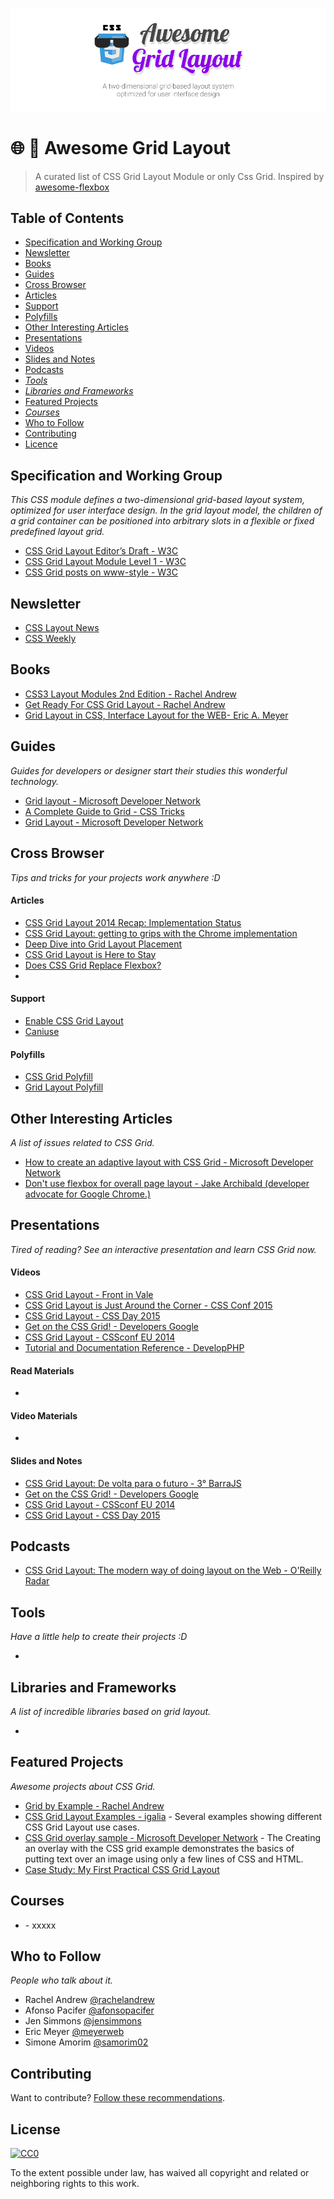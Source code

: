 ![Awesome Grid Layout](awesome-grid-layout.png)

# :globe_with_meridians: :raising_hand: Awesome Grid Layout

<!-- [![Awesome](https://cdn.rawgit.com/sindresorhus/awesome/d7305f38d29fed78fa85652e3a63e154dd8e8829/media/badge.svg)](https://github.com/sindresorhus/awesome) -->

> A curated list of CSS Grid Layout Module or only Css Grid.
Inspired by [awesome-flexbox](https://github.com/afonsopacifer/awesome-flexbox/)

## Table of Contents
* [Specification and Working Group](#specification-and-working-group)
* [Newsletter](#newsletter)
* [Books](#books)
* [Guides](#guides)
* [Cross Browser](#cross-browser)
* [Articles](#articles)
* [Support](#support)
* [Polyfills](#polyfills)
* [Other Interesting Articles](#other-interesting-articles)
* [Presentations](#presentations)
* [Videos](#videos)
* [Slides and Notes](#slides-and-notes)
* [Podcasts](#podcasts)
* _[Tools](#tools)_
* _[Libraries and Frameworks](#libraries-and-frameworks)_
* [Featured Projects](#featured-projects)
* _[Courses](#courses)_
* [Who to Follow](#who-to-follow)
* [Contributing](#contributing)
* [Licence](#licence)

## Specification and Working Group
*This CSS module defines a two-dimensional grid-based layout system, optimized for user interface design. In the grid layout model, the children of a grid container can be positioned into arbitrary slots in a flexible or fixed predefined layout grid.*
* [CSS Grid Layout Editor’s Draft - W3C](https://drafts.csswg.org/css-grid/)
* [CSS Grid Layout Module Level 1 - W3C](http://www.w3.org/TR/css-grid-1/)
* [CSS Grid posts on www-style - W3C](https://www.w3.org/Search/Mail/Public/search?type-index=www-style&index-type=t&keywords=%5bcss-grid%5d&search=Search)


## Newsletter
* [CSS Layout News](http://csslayout.news/)
* [CSS Weekly](http://css-weekly.com/)

## Books
* [CSS3 Layout Modules 2nd Edition - Rachel Andrew](http://rachelandrew.co.uk/books/css3-layout-modules)
* [Get Ready For CSS Grid Layout - Rachel Andrew](https://abookapart.com/products/get-ready-for-css-grid-layout)
* [Grid Layout in CSS, Interface Layout for the WEB- Eric A. Meyer](www.ebook-dl.com)

## Guides
*Guides for developers or designer start their studies this wonderful technology.*
* [Grid layout - Microsoft Developer Network](https://msdn.microsoft.com/en-us/library/hh673533.aspx)
* [A Complete Guide to Grid - CSS Tricks](https://css-tricks.com/snippets/css/complete-guide-grid/)
* [Grid Layout - Microsoft Developer Network](https://msdn.microsoft.com/en-us/library/hh772052.aspx)

## Cross Browser
*Tips and tricks for your projects work anywhere :D*

#### Articles
* [CSS Grid Layout 2014 Recap: Implementation Status](http://blogs.igalia.com/mrego/2015/01/08/css-grid-layout-2014-recap-implementation-status/)
* [CSS Grid Layout: getting to grips with the Chrome implementation](http://rachelandrew.co.uk/archives/2014/06/27/css-grid-layout-getting-to-grips-with-the-chrome-implementation/)
* [Deep Dive into Grid Layout Placement](http://blogs.igalia.com/mrego/2016/02/01/deep-dive-into-grid-layout-placement/?utm_campaign=CSS%2BLayout%2BNews&utm_medium=email&utm_source=CSS_Layout_News_27)
* [CSS Grid Layout is Here to Stay](http://blogs.igalia.com/mrego/2017/03/16/css-grid-layout-is-here-to-stay/)
* [Does CSS Grid Replace Flexbox?](https://css-tricks.com/css-grid-replace-flexbox/)
* 

#### Support
* [Enable CSS Grid Layout](http://igalia.github.io/css-grid-layout/enable.html)
* [Caniuse](http://caniuse.com/#search=css%20grid%20layout)

#### Polyfills
* [CSS Grid Polyfill](https://github.com/FremyCompany/css-grid-polyfill)
* [Grid Layout Polyfill](https://github.com/codler/Grid-Layout-Polyfill)

## Other Interesting Articles
*A list of issues related to CSS Grid.*
* [How to create an adaptive layout with CSS Grid - Microsoft Developer Network](https://msdn.microsoft.com/en-us/library/jj553856.aspx)
* [Don't use flexbox for overall page layout - Jake Archibald (developer advocate for Google Chrome.)](http://jakearchibald.com/2014/dont-use-flexbox-for-page-layout/)

## Presentations
*Tired of reading? See an interactive presentation and learn CSS Grid now.*

#### Videos
* [CSS Grid Layout - Front in Vale](https://www.youtube.com/watch?v=xvGRZo0x9Ao)
* [CSS Grid Layout is Just Around the Corner - CSS Conf 2015](https://www.youtube.com/watch?v=9js_5MjiGFo)
* [CSS Grid Layout - CSS Day 2015](https://rachelandrew.co.uk/archives/2015/07/17/css-grid-layout-at-css-day/?utm_content=bufferaf3e7&utm_medium=social&utm_source=twitter.com&utm_campaign=buffer)
* [Get on the CSS Grid! - Developers Google](https://developers.google.com/web/updates/2014/03/Get-on-the-CSS-Grid)
* [CSS Grid Layout - CSSconf EU 2014](https://www.youtube.com/watch?v=GRexIOtGhBU)
* [Tutorial and Documentation Reference - DevelopPHP](https://www.developphp.com/video/CSS/Grid-Layout-CSS-Tutorial-and-Documentation-Reference)

#### Read Materials
* []()

#### Video Materials
* []()

#### Slides and Notes
* [CSS Grid Layout: De volta para o futuro - 3° BarraJS](https://speakerdeck.com/afonsopacifer/css-grid-layout)
* [Get on the CSS Grid! - Developers Google](http://sydcss-grid.appspot.com/#1)
* [CSS Grid Layout - CSSconf EU 2014](http://rachelandrew.co.uk/presentations/css-grid)
* [CSS Grid Layout - CSS Day 2015](http://www.slideshare.net/rachelandrew/css-day-css-grid-layout)

## Podcasts
* [CSS Grid Layout: The modern way of doing layout on the Web - O'Reilly Radar](http://radar.oreilly.com/2015/05/css-grid-layout-the-modern-way-of-doing-layout-on-the-web.html)

## Tools
*Have a little help to create their projects :D*
* []()

## Libraries and Frameworks
*A list of incredible libraries based on grid layout.*
* []()

## Featured Projects
*Awesome projects about CSS Grid.*
* [Grid by Example - Rachel Andrew](http://gridbyexample.com/)
* [CSS Grid Layout Examples - igalia](https://igalia.github.io/css-grid-layout/index.html) - Several examples showing different CSS Grid Layout use cases.
* [CSS Grid overlay sample - Microsoft Developer Network](https://code.msdn.microsoft.com/ie/Grid-overlay-b183a5a8) - The Creating an overlay with the CSS grid example demonstrates the basics of putting text over an image using only a few lines of CSS and HTML.
* [Case Study: My First Practical CSS Grid Layout](https://cloudfour.com/thinks/first-css-grid-layout/)

## Courses
* []() - xxxxx

## Who to Follow
*People who talk about it.*
* Rachel Andrew [@rachelandrew](https://twitter.com/rachelandrew)
* Afonso Pacifer [@afonsopacifer](https://twitter.com/afonsopacifer)
* Jen Simmons [@jensimmons](http://jensimmons.com/)
* Eric Meyer [@meyerweb](http://meyerweb.com/)
* Simone Amorim [@samorim02](https://twitter.com/@samorim02)

## Contributing
Want to contribute? [Follow these recommendations](https://github.com/simoneas02/awesome-grid-layout/blob/master/contributing.md).

## License

[![CC0](http://mirrors.creativecommons.org/presskit/buttons/88x31/svg/cc-zero.svg)](http://creativecommons.org/publicdomain/zero/1.0)

To the extent possible under law,  has waived all copyright and
related or neighboring rights to this work.
